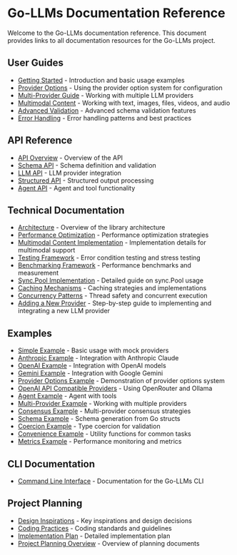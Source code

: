 # Go-LLMs Documentation Reference

Welcome to the Go-LLMs documentation reference. This document provides links to all documentation resources for the Go-LLMs project.

## User Guides

- [Getting Started](/docs/user-guide/getting-started.md) - Introduction and basic usage examples
- [Provider Options](/docs/user-guide/provider-options.md) - Using the provider option system for configuration
- [Multi-Provider Guide](/docs/user-guide/multi-provider.md) - Working with multiple LLM providers
- [Multimodal Content](/docs/user-guide/multimodal-content.md) - Working with text, images, files, videos, and audio
- [Advanced Validation](/docs/user-guide/advanced-validation.md) - Advanced schema validation features
- [Error Handling](/docs/user-guide/error-handling.md) - Error handling patterns and best practices

## API Reference

- [API Overview](/docs/api/README.md) - Overview of the API
- [Schema API](/docs/api/schema.md) - Schema definition and validation
- [LLM API](/docs/api/llm.md) - LLM provider integration
- [Structured API](/docs/api/structured.md) - Structured output processing
- [Agent API](/docs/api/agent.md) - Agent and tool functionality

## Technical Documentation

- [Architecture](/docs/technical/architecture.md) - Overview of the library architecture
- [Performance Optimization](/docs/technical/performance.md) - Performance optimization strategies
- [Multimodal Content Implementation](/docs/technical/multimodal-content.md) - Implementation details for multimodal support
- [Testing Framework](/docs/technical/testing.md) - Error condition testing and stress testing
- [Benchmarking Framework](/docs/technical/benchmarks.md) - Performance benchmarks and measurement
- [Sync.Pool Implementation](/docs/technical/sync-pool.md) - Detailed guide on sync.Pool usage
- [Caching Mechanisms](/docs/technical/caching.md) - Caching strategies and implementations
- [Concurrency Patterns](/docs/technical/concurrency.md) - Thread safety and concurrent execution
- [Adding a New Provider](/docs/technical/new-provider.md) - Step-by-step guide to implementing and integrating a new LLM provider

## Examples

- [Simple Example](/cmd/examples/simple/README.md) - Basic usage with mock providers
- [Anthropic Example](/cmd/examples/anthropic/README.md) - Integration with Anthropic Claude
- [OpenAI Example](/cmd/examples/openai/README.md) - Integration with OpenAI models
- [Gemini Example](/cmd/examples/gemini/README.md) - Integration with Google Gemini
- [Provider Options Example](/cmd/examples/provider_options/README.md) - Demonstration of provider options system
- [OpenAI API Compatible Providers](/cmd/examples/openai_api_compatible_providers/README.md) - Using OpenRouter and Ollama
- [Agent Example](/cmd/examples/agent/README.md) - Agent with tools
- [Multi-Provider Example](/cmd/examples/multi/README.md) - Working with multiple providers
- [Consensus Example](/cmd/examples/consensus/README.md) - Multi-provider consensus strategies
- [Schema Example](/cmd/examples/schema/README.md) - Schema generation from Go structs
- [Coercion Example](/cmd/examples/coercion/README.md) - Type coercion for validation
- [Convenience Example](/cmd/examples/convenience/README.md) - Utility functions for common tasks
- [Metrics Example](/cmd/examples/metrics/README.md) - Performance monitoring and metrics

## CLI Documentation

- [Command Line Interface](/cmd/README.md) - Documentation for the Go-LLMs CLI

## Project Planning

- [Design Inspirations](/docs/plan/design-inspirations.md) - Key inspirations and design decisions
- [Coding Practices](/docs/plan/coding-practices.md) - Coding standards and guidelines
- [Implementation Plan](/docs/plan/implementation-plan.md) - Detailed implementation plan
- [Project Planning Overview](/docs/plan/README.md) - Overview of planning documents